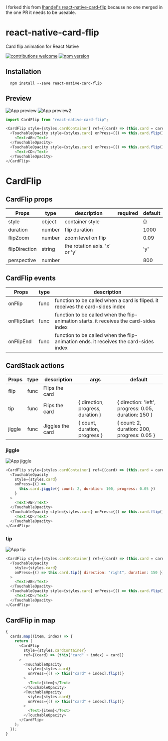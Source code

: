 I forked this from [lhandel's react-native-card-flip](https://github.com/lhandel/react-native-card-flip) because no one merged in the one PR it needs to be useable.

# react-native-card-flip

Card flip animation for React Native

[![contributions welcome](https://img.shields.io/badge/contributions-welcome-brightgreen.svg?style=flat)](https://github.com/lhandel/react-native-card-flip/issues)
[![npm version](https://badge.fury.io/js/react-native-card-flip.svg)](https://badge.fury.io/js/react-native-card-flip)

## Installation

```
  npm install --save react-native-card-flip
```

## Preview

![App preview](/screenshots/animation.gif)
![App preview2](/screenshots/animation2.gif)

```javascript
import CardFlip from "react-native-card-flip";
```

```javascript
<CardFlip style={styles.cardContainer} ref={(card) => (this.card = card)}>
  <TouchableOpacity style={styles.card} onPress={() => this.card.flip()}>
    <Text>AB</Text>
  </TouchableOpacity>
  <TouchableOpacity style={styles.card} onPress={() => this.card.flip()}>
    <Text>CD</Text>
  </TouchableOpacity>
</CardFlip>
```

# CardFlip

## CardFlip props

| Props         | type   | description                   | required | default |
| ------------- | ------ | ----------------------------- | -------- | ------- |
| style         | object | container style               |          | {}      |
| duration      | number | flip duration                 |          | 1000    |
| flipZoom      | number | zoom level on flip            |          | 0.09    |
| flipDirection | string | the rotation axis. 'x' or 'y' |          | 'y'     |
| perspective   | number |                               |          | 800     |

## CardFlip events

| Props       | type | description                                                                            |
| ----------- | ---- | -------------------------------------------------------------------------------------- |
| onFlip      | func | function to be called when a card is fliped. it receives the card-sides index          |
| onFlipStart | func | function to be called when the flip-animation starts. it receives the card-sides index |
| onFlipEnd   | func | function to be called when the flip-animation ends. it receives the card-sides index   |

## CardStack actions

| Props  | type | description      | args                              | default                                              |
| ------ | ---- | ---------------- | --------------------------------- | ---------------------------------------------------- |
| flip   | func | Flips the card   |                                   |                                                      |
| tip    | func | Flips the card   | { direction, progress, duration } | { direction: 'left', progress: 0.05, duration: 150 } |
| jiggle | func | Jiggles the card | { count, duration, progress }     | { count: 2, duration: 200, progress: 0.05 }          |

### jiggle

![App jiggle](/screenshots/jiggle.gif)

```javascript
<CardFlip style={styles.cardContainer} ref={(card) => (this.card = card)}>
  <TouchableOpacity
    style={styles.card}
    onPress={() =>
      this.card.jiggle({ count: 2, duration: 100, progress: 0.05 })
    }
  >
    <Text>AB</Text>
  </TouchableOpacity>
  <TouchableOpacity style={styles.card} onPress={() => this.card.flip()}>
    <Text>CD</Text>
  </TouchableOpacity>
</CardFlip>
```

### tip

![App tip](/screenshots/tip.gif)

```javascript
<CardFlip style={styles.cardContainer} ref={(card) => (this.card = card)}>
  <TouchableOpacity
    style={styles.card}
    onPress={() => this.card.tip({ direction: "right", duration: 150 })}
  >
    <Text>AB</Text>
  </TouchableOpacity>
  <TouchableOpacity style={styles.card} onPress={() => this.card.flip()}>
    <Text>CD</Text>
  </TouchableOpacity>
</CardFlip>
```

## CardFlip in map

```javascript
{
  cards.map((item, index) => {
    return (
      <CardFlip
        style={styles.cardContainer}
        ref={(card) => (this["card" + index] = card)}
      >
        <TouchableOpacity
          style={styles.card}
          onPress={() => this["card" + index].flip()}
        >
          <Text>{item}</Text>
        </TouchableOpacity>
        <TouchableOpacity
          style={styles.card}
          onPress={() => this["card" + index].flip()}
        >
          <Text>{item}</Text>
        </TouchableOpacity>
      </CardFlip>
    );
  });
}
```
